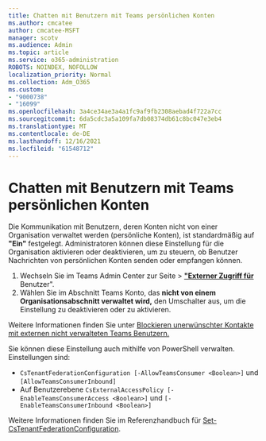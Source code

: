 ```yaml
---
title: Chatten mit Benutzern mit Teams persönlichen Konten
ms.author: cmcatee
author: cmcatee-MSFT
manager: scotv
ms.audience: Admin
ms.topic: article
ms.service: o365-administration
ROBOTS: NOINDEX, NOFOLLOW
localization_priority: Normal
ms.collection: Adm_O365
ms.custom:
- "9000738"
- "16099"
ms.openlocfilehash: 3a4ce34ae3a4a1fc9af9fb2308aebad4f722a7cc
ms.sourcegitcommit: 6da5cdc3a5a109fa7db08374db61c8bc047e3eb4
ms.translationtype: MT
ms.contentlocale: de-DE
ms.lasthandoff: 12/16/2021
ms.locfileid: "61548712"
---
```

# <a name="chat-with-users-with-teams-personal-accounts"></a>Chatten mit Benutzern mit Teams persönlichen Konten

Die Kommunikation mit Benutzern, deren Konten nicht von einer Organisation verwaltet werden (persönliche Konten), ist standardmäßig auf **"Ein"** festgelegt. Administratoren können diese Einstellung für die Organisation aktivieren oder deaktivieren, um zu steuern, ob Benutzer Nachrichten von persönlichen Konten senden oder empfangen können.

1. Wechseln Sie im Teams Admin Center zur Seite  >  [**"Externer Zugriff für**](https://admin.teams.microsoft.com/company-wide-settings/external-communications) Benutzer".
2. Wählen Sie im Abschnitt Teams Konto, das **nicht von einem Organisationsabschnitt verwaltet wird,** den Umschalter aus, um die Einstellung zu deaktivieren oder zu aktivieren.

Weitere Informationen finden Sie unter [Blockieren unerwünschter Kontakte mit externen nicht verwalteten Teams Benutzern.](https://docs.microsoft.com/microsoftteams/manage-external-access#block-unsolicited-contact-with-external-unmanaged-teams-users)

Sie können diese Einstellung auch mithilfe von PowerShell verwalten. Einstellungen sind: 

- `CsTenantFederationConfiguration [-AllowTeamsConsumer <Boolean>]` und `[AllowTeamsConsumerInbound]`
- Auf Benutzerebene `CsExternalAccessPolicy [-EnableTeamsConsumerAccess <Boolean>]` und `[-EnableTeamsConsumerInbound <Boolean>]`

Weitere Informationen finden Sie im Referenzhandbuch für [Set-CsTenantFederationConfiguration](https://docs.microsoft.com/powershell/module/skype/set-cstenantfederationconfiguration?view=skype-ps&preserve-view=true).
